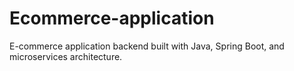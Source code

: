 # Ecommerce-application
E-commerce application backend built with Java, Spring Boot, and microservices architecture.
